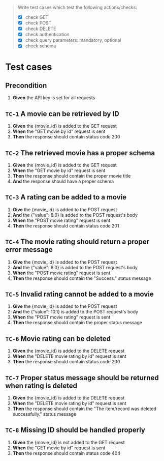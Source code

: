 > Write test cases which test the following actions/checks:
> - [x] check GET
> - [x] check POST
> - [x] check DELETE
> - [x] check authentication
> - [x] check query parameters: mandatory, optional
> - [x] check schema

# Test cases

## Precondition
1. **Given** the API key is set for all requests

## `TC-1` A movie can be retrieved by ID
1. **Given** the {movie_id} is added to the GET request
1. **When** the "GET movie by id" request is sent
1. **Then** the response should contain status code 200

## `TC-2` The retrieved movie has a proper schema
1. **Given** the {movie_id} is added to the GET request
1. **When** the "GET movie by id" request is sent
1. **Then** the response should contain the proper movie title
1. **And** the response should have a proper schema

## `TC-3` A rating can be added to a movie
1. **Give** the {movie_id} is added to the POST request
1. **And** the {"value": 8.0} is added to the POST request's body
1. **When** the "POST movie rating" request is sent
1. **Then** the response should contain status code 201

## `TC-4` The movie rating should return a proper error message
1. **Give** the {movie_id} is added to the POST request
1. **And** the {"value": 8.0} is added to the POST request's body
1. **When** the "POST movie rating" request is sent
1. **Then** the response should contain the "Success." status message

## `TC-5` Invalid rating cannot be added to a movie
1. **Give** the {movie_id} is added to the POST request
1. **And** the {"value": 10.1} is added to the POST request's body
1. **When** the "POST movie rating" request is sent
1. **Then** the response should contain the proper status message

## `TC-6` Movie rating can be deleted
1. **Given** the {movie_id} is added to the DELETE request
1. **When** the "DELETE movie rating by id" request is sent
1. **Then** the response should contain status code 200

## `TC-7` Proper status message should be returned when rating is deleted
1. **Given** the {movie_id} is added to the DELETE request
1. **When** the "DELETE movie rating by id" request is sent
1. **Then** the response should contain the "The item/record was deleted successfully." status message

## `TC-8` Missing ID should be handled properly
1. **Given** the {movie_id} is not added to the GET request
1. **When** the "GET movie by id" request is sent
1. **Then** the response should contain status code 404